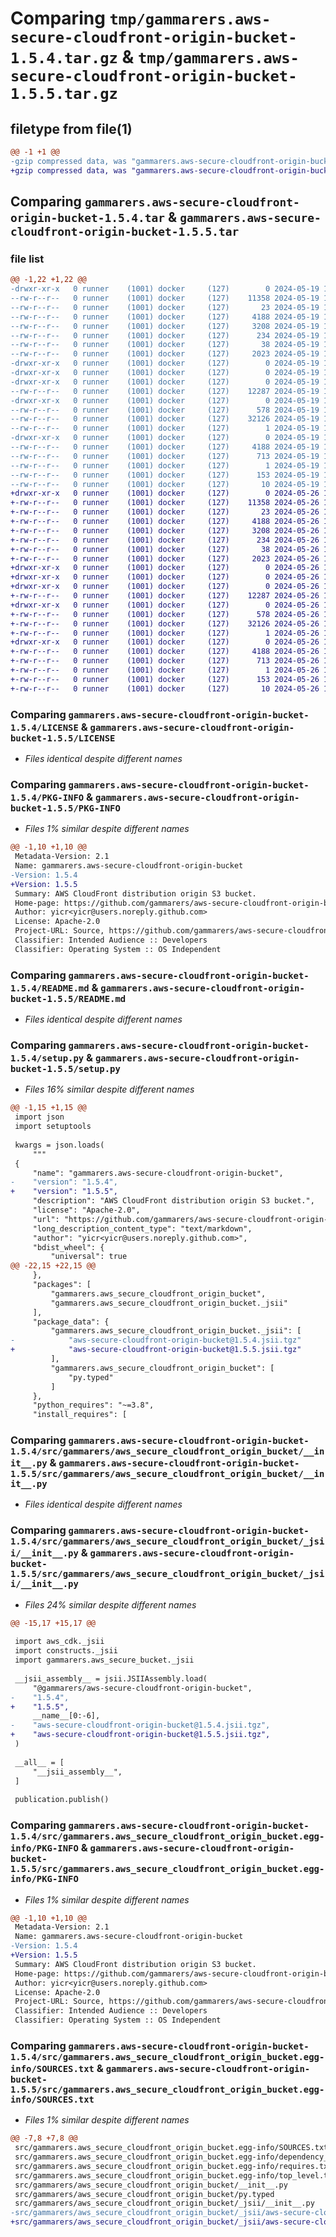 # Comparing `tmp/gammarers.aws-secure-cloudfront-origin-bucket-1.5.4.tar.gz` & `tmp/gammarers.aws-secure-cloudfront-origin-bucket-1.5.5.tar.gz`

## filetype from file(1)

```diff
@@ -1 +1 @@
-gzip compressed data, was "gammarers.aws-secure-cloudfront-origin-bucket-1.5.4.tar", last modified: Sun May 19 18:27:38 2024, max compression
+gzip compressed data, was "gammarers.aws-secure-cloudfront-origin-bucket-1.5.5.tar", last modified: Sun May 26 18:27:04 2024, max compression
```

## Comparing `gammarers.aws-secure-cloudfront-origin-bucket-1.5.4.tar` & `gammarers.aws-secure-cloudfront-origin-bucket-1.5.5.tar`

### file list

```diff
@@ -1,22 +1,22 @@
-drwxr-xr-x   0 runner    (1001) docker     (127)        0 2024-05-19 18:27:38.540949 gammarers.aws-secure-cloudfront-origin-bucket-1.5.4/
--rw-r--r--   0 runner    (1001) docker     (127)    11358 2024-05-19 18:27:24.000000 gammarers.aws-secure-cloudfront-origin-bucket-1.5.4/LICENSE
--rw-r--r--   0 runner    (1001) docker     (127)       23 2024-05-19 18:27:24.000000 gammarers.aws-secure-cloudfront-origin-bucket-1.5.4/MANIFEST.in
--rw-r--r--   0 runner    (1001) docker     (127)     4188 2024-05-19 18:27:38.540949 gammarers.aws-secure-cloudfront-origin-bucket-1.5.4/PKG-INFO
--rw-r--r--   0 runner    (1001) docker     (127)     3208 2024-05-19 18:27:24.000000 gammarers.aws-secure-cloudfront-origin-bucket-1.5.4/README.md
--rw-r--r--   0 runner    (1001) docker     (127)      234 2024-05-19 18:27:24.000000 gammarers.aws-secure-cloudfront-origin-bucket-1.5.4/pyproject.toml
--rw-r--r--   0 runner    (1001) docker     (127)       38 2024-05-19 18:27:38.540949 gammarers.aws-secure-cloudfront-origin-bucket-1.5.4/setup.cfg
--rw-r--r--   0 runner    (1001) docker     (127)     2023 2024-05-19 18:27:24.000000 gammarers.aws-secure-cloudfront-origin-bucket-1.5.4/setup.py
-drwxr-xr-x   0 runner    (1001) docker     (127)        0 2024-05-19 18:27:38.536949 gammarers.aws-secure-cloudfront-origin-bucket-1.5.4/src/
-drwxr-xr-x   0 runner    (1001) docker     (127)        0 2024-05-19 18:27:38.536949 gammarers.aws-secure-cloudfront-origin-bucket-1.5.4/src/gammarers/
-drwxr-xr-x   0 runner    (1001) docker     (127)        0 2024-05-19 18:27:38.536949 gammarers.aws-secure-cloudfront-origin-bucket-1.5.4/src/gammarers/aws_secure_cloudfront_origin_bucket/
--rw-r--r--   0 runner    (1001) docker     (127)    12287 2024-05-19 18:27:24.000000 gammarers.aws-secure-cloudfront-origin-bucket-1.5.4/src/gammarers/aws_secure_cloudfront_origin_bucket/__init__.py
-drwxr-xr-x   0 runner    (1001) docker     (127)        0 2024-05-19 18:27:38.536949 gammarers.aws-secure-cloudfront-origin-bucket-1.5.4/src/gammarers/aws_secure_cloudfront_origin_bucket/_jsii/
--rw-r--r--   0 runner    (1001) docker     (127)      578 2024-05-19 18:27:24.000000 gammarers.aws-secure-cloudfront-origin-bucket-1.5.4/src/gammarers/aws_secure_cloudfront_origin_bucket/_jsii/__init__.py
--rw-r--r--   0 runner    (1001) docker     (127)    32126 2024-05-19 18:27:24.000000 gammarers.aws-secure-cloudfront-origin-bucket-1.5.4/src/gammarers/aws_secure_cloudfront_origin_bucket/_jsii/aws-secure-cloudfront-origin-bucket@1.5.4.jsii.tgz
--rw-r--r--   0 runner    (1001) docker     (127)        1 2024-05-19 18:27:24.000000 gammarers.aws-secure-cloudfront-origin-bucket-1.5.4/src/gammarers/aws_secure_cloudfront_origin_bucket/py.typed
-drwxr-xr-x   0 runner    (1001) docker     (127)        0 2024-05-19 18:27:38.536949 gammarers.aws-secure-cloudfront-origin-bucket-1.5.4/src/gammarers.aws_secure_cloudfront_origin_bucket.egg-info/
--rw-r--r--   0 runner    (1001) docker     (127)     4188 2024-05-19 18:27:38.000000 gammarers.aws-secure-cloudfront-origin-bucket-1.5.4/src/gammarers.aws_secure_cloudfront_origin_bucket.egg-info/PKG-INFO
--rw-r--r--   0 runner    (1001) docker     (127)      713 2024-05-19 18:27:38.000000 gammarers.aws-secure-cloudfront-origin-bucket-1.5.4/src/gammarers.aws_secure_cloudfront_origin_bucket.egg-info/SOURCES.txt
--rw-r--r--   0 runner    (1001) docker     (127)        1 2024-05-19 18:27:38.000000 gammarers.aws-secure-cloudfront-origin-bucket-1.5.4/src/gammarers.aws_secure_cloudfront_origin_bucket.egg-info/dependency_links.txt
--rw-r--r--   0 runner    (1001) docker     (127)      153 2024-05-19 18:27:38.000000 gammarers.aws-secure-cloudfront-origin-bucket-1.5.4/src/gammarers.aws_secure_cloudfront_origin_bucket.egg-info/requires.txt
--rw-r--r--   0 runner    (1001) docker     (127)       10 2024-05-19 18:27:38.000000 gammarers.aws-secure-cloudfront-origin-bucket-1.5.4/src/gammarers.aws_secure_cloudfront_origin_bucket.egg-info/top_level.txt
+drwxr-xr-x   0 runner    (1001) docker     (127)        0 2024-05-26 18:27:04.028149 gammarers.aws-secure-cloudfront-origin-bucket-1.5.5/
+-rw-r--r--   0 runner    (1001) docker     (127)    11358 2024-05-26 18:26:53.000000 gammarers.aws-secure-cloudfront-origin-bucket-1.5.5/LICENSE
+-rw-r--r--   0 runner    (1001) docker     (127)       23 2024-05-26 18:26:53.000000 gammarers.aws-secure-cloudfront-origin-bucket-1.5.5/MANIFEST.in
+-rw-r--r--   0 runner    (1001) docker     (127)     4188 2024-05-26 18:27:04.028149 gammarers.aws-secure-cloudfront-origin-bucket-1.5.5/PKG-INFO
+-rw-r--r--   0 runner    (1001) docker     (127)     3208 2024-05-26 18:26:53.000000 gammarers.aws-secure-cloudfront-origin-bucket-1.5.5/README.md
+-rw-r--r--   0 runner    (1001) docker     (127)      234 2024-05-26 18:26:53.000000 gammarers.aws-secure-cloudfront-origin-bucket-1.5.5/pyproject.toml
+-rw-r--r--   0 runner    (1001) docker     (127)       38 2024-05-26 18:27:04.028149 gammarers.aws-secure-cloudfront-origin-bucket-1.5.5/setup.cfg
+-rw-r--r--   0 runner    (1001) docker     (127)     2023 2024-05-26 18:26:53.000000 gammarers.aws-secure-cloudfront-origin-bucket-1.5.5/setup.py
+drwxr-xr-x   0 runner    (1001) docker     (127)        0 2024-05-26 18:27:04.028149 gammarers.aws-secure-cloudfront-origin-bucket-1.5.5/src/
+drwxr-xr-x   0 runner    (1001) docker     (127)        0 2024-05-26 18:27:04.028149 gammarers.aws-secure-cloudfront-origin-bucket-1.5.5/src/gammarers/
+drwxr-xr-x   0 runner    (1001) docker     (127)        0 2024-05-26 18:27:04.028149 gammarers.aws-secure-cloudfront-origin-bucket-1.5.5/src/gammarers/aws_secure_cloudfront_origin_bucket/
+-rw-r--r--   0 runner    (1001) docker     (127)    12287 2024-05-26 18:26:53.000000 gammarers.aws-secure-cloudfront-origin-bucket-1.5.5/src/gammarers/aws_secure_cloudfront_origin_bucket/__init__.py
+drwxr-xr-x   0 runner    (1001) docker     (127)        0 2024-05-26 18:27:04.028149 gammarers.aws-secure-cloudfront-origin-bucket-1.5.5/src/gammarers/aws_secure_cloudfront_origin_bucket/_jsii/
+-rw-r--r--   0 runner    (1001) docker     (127)      578 2024-05-26 18:26:53.000000 gammarers.aws-secure-cloudfront-origin-bucket-1.5.5/src/gammarers/aws_secure_cloudfront_origin_bucket/_jsii/__init__.py
+-rw-r--r--   0 runner    (1001) docker     (127)    32126 2024-05-26 18:26:53.000000 gammarers.aws-secure-cloudfront-origin-bucket-1.5.5/src/gammarers/aws_secure_cloudfront_origin_bucket/_jsii/aws-secure-cloudfront-origin-bucket@1.5.5.jsii.tgz
+-rw-r--r--   0 runner    (1001) docker     (127)        1 2024-05-26 18:26:53.000000 gammarers.aws-secure-cloudfront-origin-bucket-1.5.5/src/gammarers/aws_secure_cloudfront_origin_bucket/py.typed
+drwxr-xr-x   0 runner    (1001) docker     (127)        0 2024-05-26 18:27:04.028149 gammarers.aws-secure-cloudfront-origin-bucket-1.5.5/src/gammarers.aws_secure_cloudfront_origin_bucket.egg-info/
+-rw-r--r--   0 runner    (1001) docker     (127)     4188 2024-05-26 18:27:03.000000 gammarers.aws-secure-cloudfront-origin-bucket-1.5.5/src/gammarers.aws_secure_cloudfront_origin_bucket.egg-info/PKG-INFO
+-rw-r--r--   0 runner    (1001) docker     (127)      713 2024-05-26 18:27:04.000000 gammarers.aws-secure-cloudfront-origin-bucket-1.5.5/src/gammarers.aws_secure_cloudfront_origin_bucket.egg-info/SOURCES.txt
+-rw-r--r--   0 runner    (1001) docker     (127)        1 2024-05-26 18:27:03.000000 gammarers.aws-secure-cloudfront-origin-bucket-1.5.5/src/gammarers.aws_secure_cloudfront_origin_bucket.egg-info/dependency_links.txt
+-rw-r--r--   0 runner    (1001) docker     (127)      153 2024-05-26 18:27:03.000000 gammarers.aws-secure-cloudfront-origin-bucket-1.5.5/src/gammarers.aws_secure_cloudfront_origin_bucket.egg-info/requires.txt
+-rw-r--r--   0 runner    (1001) docker     (127)       10 2024-05-26 18:27:03.000000 gammarers.aws-secure-cloudfront-origin-bucket-1.5.5/src/gammarers.aws_secure_cloudfront_origin_bucket.egg-info/top_level.txt
```

### Comparing `gammarers.aws-secure-cloudfront-origin-bucket-1.5.4/LICENSE` & `gammarers.aws-secure-cloudfront-origin-bucket-1.5.5/LICENSE`

 * *Files identical despite different names*

### Comparing `gammarers.aws-secure-cloudfront-origin-bucket-1.5.4/PKG-INFO` & `gammarers.aws-secure-cloudfront-origin-bucket-1.5.5/PKG-INFO`

 * *Files 1% similar despite different names*

```diff
@@ -1,10 +1,10 @@
 Metadata-Version: 2.1
 Name: gammarers.aws-secure-cloudfront-origin-bucket
-Version: 1.5.4
+Version: 1.5.5
 Summary: AWS CloudFront distribution origin S3 bucket.
 Home-page: https://github.com/gammarers/aws-secure-cloudfront-origin-bucket.git
 Author: yicr<yicr@users.noreply.github.com>
 License: Apache-2.0
 Project-URL: Source, https://github.com/gammarers/aws-secure-cloudfront-origin-bucket.git
 Classifier: Intended Audience :: Developers
 Classifier: Operating System :: OS Independent
```

### Comparing `gammarers.aws-secure-cloudfront-origin-bucket-1.5.4/README.md` & `gammarers.aws-secure-cloudfront-origin-bucket-1.5.5/README.md`

 * *Files identical despite different names*

### Comparing `gammarers.aws-secure-cloudfront-origin-bucket-1.5.4/setup.py` & `gammarers.aws-secure-cloudfront-origin-bucket-1.5.5/setup.py`

 * *Files 16% similar despite different names*

```diff
@@ -1,15 +1,15 @@
 import json
 import setuptools
 
 kwargs = json.loads(
     """
 {
     "name": "gammarers.aws-secure-cloudfront-origin-bucket",
-    "version": "1.5.4",
+    "version": "1.5.5",
     "description": "AWS CloudFront distribution origin S3 bucket.",
     "license": "Apache-2.0",
     "url": "https://github.com/gammarers/aws-secure-cloudfront-origin-bucket.git",
     "long_description_content_type": "text/markdown",
     "author": "yicr<yicr@users.noreply.github.com>",
     "bdist_wheel": {
         "universal": true
@@ -22,15 +22,15 @@
     },
     "packages": [
         "gammarers.aws_secure_cloudfront_origin_bucket",
         "gammarers.aws_secure_cloudfront_origin_bucket._jsii"
     ],
     "package_data": {
         "gammarers.aws_secure_cloudfront_origin_bucket._jsii": [
-            "aws-secure-cloudfront-origin-bucket@1.5.4.jsii.tgz"
+            "aws-secure-cloudfront-origin-bucket@1.5.5.jsii.tgz"
         ],
         "gammarers.aws_secure_cloudfront_origin_bucket": [
             "py.typed"
         ]
     },
     "python_requires": "~=3.8",
     "install_requires": [
```

### Comparing `gammarers.aws-secure-cloudfront-origin-bucket-1.5.4/src/gammarers/aws_secure_cloudfront_origin_bucket/__init__.py` & `gammarers.aws-secure-cloudfront-origin-bucket-1.5.5/src/gammarers/aws_secure_cloudfront_origin_bucket/__init__.py`

 * *Files identical despite different names*

### Comparing `gammarers.aws-secure-cloudfront-origin-bucket-1.5.4/src/gammarers/aws_secure_cloudfront_origin_bucket/_jsii/__init__.py` & `gammarers.aws-secure-cloudfront-origin-bucket-1.5.5/src/gammarers/aws_secure_cloudfront_origin_bucket/_jsii/__init__.py`

 * *Files 24% similar despite different names*

```diff
@@ -15,17 +15,17 @@
 
 import aws_cdk._jsii
 import constructs._jsii
 import gammarers.aws_secure_bucket._jsii
 
 __jsii_assembly__ = jsii.JSIIAssembly.load(
     "@gammarers/aws-secure-cloudfront-origin-bucket",
-    "1.5.4",
+    "1.5.5",
     __name__[0:-6],
-    "aws-secure-cloudfront-origin-bucket@1.5.4.jsii.tgz",
+    "aws-secure-cloudfront-origin-bucket@1.5.5.jsii.tgz",
 )
 
 __all__ = [
     "__jsii_assembly__",
 ]
 
 publication.publish()
```

### Comparing `gammarers.aws-secure-cloudfront-origin-bucket-1.5.4/src/gammarers.aws_secure_cloudfront_origin_bucket.egg-info/PKG-INFO` & `gammarers.aws-secure-cloudfront-origin-bucket-1.5.5/src/gammarers.aws_secure_cloudfront_origin_bucket.egg-info/PKG-INFO`

 * *Files 1% similar despite different names*

```diff
@@ -1,10 +1,10 @@
 Metadata-Version: 2.1
 Name: gammarers.aws-secure-cloudfront-origin-bucket
-Version: 1.5.4
+Version: 1.5.5
 Summary: AWS CloudFront distribution origin S3 bucket.
 Home-page: https://github.com/gammarers/aws-secure-cloudfront-origin-bucket.git
 Author: yicr<yicr@users.noreply.github.com>
 License: Apache-2.0
 Project-URL: Source, https://github.com/gammarers/aws-secure-cloudfront-origin-bucket.git
 Classifier: Intended Audience :: Developers
 Classifier: Operating System :: OS Independent
```

### Comparing `gammarers.aws-secure-cloudfront-origin-bucket-1.5.4/src/gammarers.aws_secure_cloudfront_origin_bucket.egg-info/SOURCES.txt` & `gammarers.aws-secure-cloudfront-origin-bucket-1.5.5/src/gammarers.aws_secure_cloudfront_origin_bucket.egg-info/SOURCES.txt`

 * *Files 1% similar despite different names*

```diff
@@ -7,8 +7,8 @@
 src/gammarers.aws_secure_cloudfront_origin_bucket.egg-info/SOURCES.txt
 src/gammarers.aws_secure_cloudfront_origin_bucket.egg-info/dependency_links.txt
 src/gammarers.aws_secure_cloudfront_origin_bucket.egg-info/requires.txt
 src/gammarers.aws_secure_cloudfront_origin_bucket.egg-info/top_level.txt
 src/gammarers/aws_secure_cloudfront_origin_bucket/__init__.py
 src/gammarers/aws_secure_cloudfront_origin_bucket/py.typed
 src/gammarers/aws_secure_cloudfront_origin_bucket/_jsii/__init__.py
-src/gammarers/aws_secure_cloudfront_origin_bucket/_jsii/aws-secure-cloudfront-origin-bucket@1.5.4.jsii.tgz
+src/gammarers/aws_secure_cloudfront_origin_bucket/_jsii/aws-secure-cloudfront-origin-bucket@1.5.5.jsii.tgz
```

